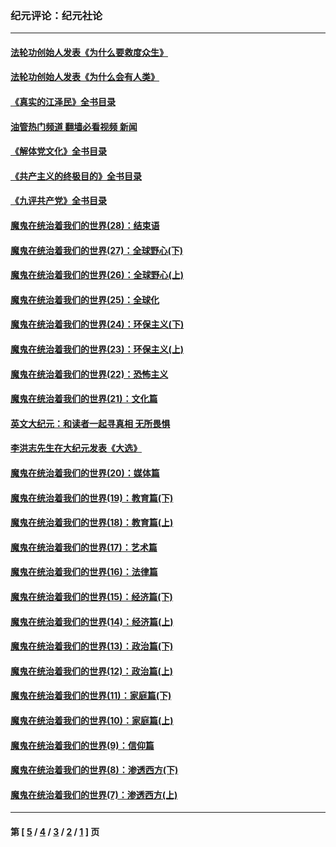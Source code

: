 ### 纪元评论：纪元社论
---
#### [法轮功创始人发表《为什么要救度众生》](../../pages/nsc422/n13975246.md?06050330) 
#### [法轮功创始人发表《为什么会有人类》](../../pages/nsc422/n13912117.md?06050330) 
#### [《真实的江泽民》全书目录](../../pages/nsc422/n13721399.md?06050330) 
#### [油管热门频道 翻墙必看视频 新闻](ok?06050330)
#### [《解体党文化》全书目录](../../pages/nsc422/n13721157.md?06050330) 
#### [《共产主义的终极目的》全书目录](../../pages/nsc422/n13721048.md?06050330) 
#### [《九评共产党》全书目录](../../pages/nsc422/n13708085.md?06050330) 
#### [魔鬼在统治着我们的世界(28)：结束语](../../pages/nsc422/n10936246.md?06050330) 
#### [魔鬼在统治着我们的世界(27)：全球野心(下)](../../pages/nsc422/n10928319.md?06050330) 
#### [魔鬼在统治着我们的世界(26)：全球野心(上)](../../pages/nsc422/n10900318.md?06050330) 
#### [魔鬼在统治着我们的世界(25)：全球化](../../pages/nsc422/n10788205.md?06050330) 
#### [魔鬼在统治着我们的世界(24)：环保主义(下)](../../pages/nsc422/n10695307.md?06050330) 
#### [魔鬼在统治着我们的世界(23)：环保主义(上)](../../pages/nsc422/n10688613.md?06050330) 
#### [魔鬼在统治着我们的世界(22)：恐怖主义](../../pages/nsc422/n10614727.md?06050330) 
#### [魔鬼在统治着我们的世界(21)：文化篇](../../pages/nsc422/n10597706.md?06050330) 
#### [英文大纪元：和读者一起寻真相 无所畏惧](../../pages/nsc422/n12542027.md?06050330) 
#### [李洪志先生在大纪元发表《大选》](../../pages/nsc422/n12534746.md?06050330) 
#### [魔鬼在统治着我们的世界(20)：媒体篇](../../pages/nsc422/n10586579.md?06050330) 
#### [魔鬼在统治着我们的世界(19)：教育篇(下)](../../pages/nsc422/n10564808.md?06050330) 
#### [魔鬼在统治着我们的世界(18)：教育篇(上)](../../pages/nsc422/n10526970.md?06050330) 
#### [魔鬼在统治着我们的世界(17)：艺术篇](../../pages/nsc422/n10499093.md?06050330) 
#### [魔鬼在统治着我们的世界(16)：法律篇](../../pages/nsc422/n10485969.md?06050330) 
#### [魔鬼在统治着我们的世界(15)：经济篇(下)](../../pages/nsc422/n10469975.md?06050330) 
#### [魔鬼在统治着我们的世界(14)：经济篇(上)](../../pages/nsc422/n10457370.md?06050330) 
#### [魔鬼在统治着我们的世界(13)：政治篇(下)](../../pages/nsc422/n10448270.md?06050330) 
#### [魔鬼在统治着我们的世界(12)：政治篇(上)](../../pages/nsc422/n10444576.md?06050330) 
#### [魔鬼在统治着我们的世界(11)：家庭篇(下)](../../pages/nsc422/n10440961.md?06050330) 
#### [魔鬼在统治着我们的世界(10)：家庭篇(上)](../../pages/nsc422/n10435448.md?06050330) 
#### [魔鬼在统治着我们的世界(9)：信仰篇](../../pages/nsc422/n10432159.md?06050330) 
#### [魔鬼在统治着我们的世界(8)：渗透西方(下)](../../pages/nsc422/n10429603.md?06050330) 
#### [魔鬼在统治着我们的世界(7)：渗透西方(上)](../../pages/nsc422/n10426013.md?06050330) 

---
#### 第 [ [5](./5.md?06050330) / [4](./4.md?06050330) / [3](./3.md?06050330) / [2](./2.md?06050330) / [1](./1.md?06050330) ] 页
